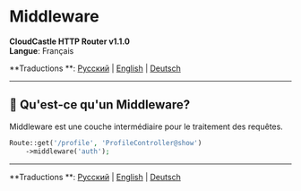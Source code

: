 # Middleware

**CloudCastle HTTP Router v1.1.0**  
**Langue**: Français

**Traductions
**: [Русский](../../ru/documentation/middleware.md) | [English](../../en/documentation/middleware.md) | [Deutsch](../../de/documentation/middleware.md)

---

## 🎯 Qu'est-ce qu'un Middleware?

Middleware est une couche intermédiaire pour le traitement des requêtes.

```php
Route::get('/profile', 'ProfileController@show')
    ->middleware('auth');
```

---

**Traductions
**: [Русский](../../ru/documentation/middleware.md) | [English](../../en/documentation/middleware.md) | [Deutsch](../../de/documentation/middleware.md)
